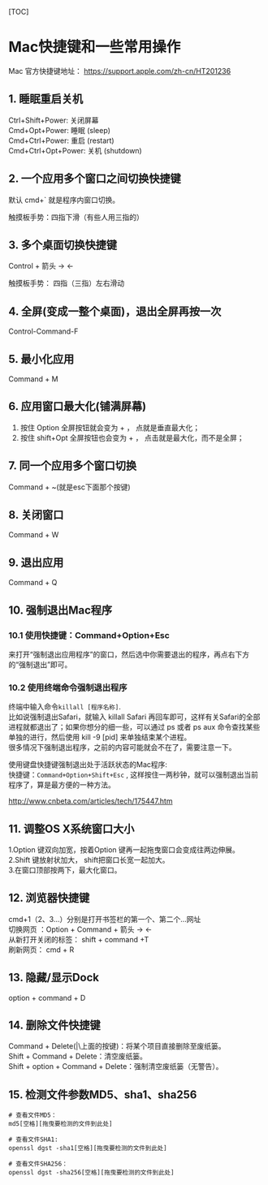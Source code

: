 [TOC]

# Mac快捷键和一些常用操作

Mac 官方快捷键地址： https://support.apple.com/zh-cn/HT201236         


## 1. 睡眠重启关机

Ctrl+Shift+Power: 关闭屏幕      
Cmd+Opt+Power: 睡眠 (sleep)     
Cmd+Ctrl+Power: 重启 (restart)     
Cmd+Ctrl+Opt+Power: 关机 (shutdown)

## 2. 一个应用多个窗口之间切换快捷键

默认 cmd+` 就是程序内窗口切换。    

触摸板手势：四指下滑（有些人用三指的）     

## 3. 多个桌面切换快捷键

Control + 箭头 → ←       

触摸板手势： 四指（三指）左右滑动

## 4. 全屏(变成一整个桌面)，退出全屏再按一次

Control-Command-F   

## 5. 最小化应用

Command + M

## 6. 应用窗口最大化(铺满屏幕)

1. 按住 Option 全屏按钮就会变为 + ， 点就是垂直最大化；      
2. 按住 shift+Opt 全屏按钮也会变为 + ， 点击就是最大化，而不是全屏；    

## 7. 同一个应用多个窗口切换

Command + ~(就是esc下面那个按键)

## 8. 关闭窗口

Command + W   

## 9. 退出应用

Command + Q      

## 10. 强制退出Mac程序

### 10.1 使用快捷键：Command+Option+Esc

来打开“强制退出应用程序”的窗口，然后选中你需要退出的程序，再点右下方的“强制退出”即可。     

### 10.2 使用终端命令强制退出程序

终端中输入命令`killall [程序名称]`.        
比如说强制退出Safari，就输入 killall Safari 再回车即可，这样有关Safari的全部进程就都退出了；如果你想分的细一些，可以通过 ps 或者 ps aux 命令查找某些单独的进行，然后使用 kill -9 [pid] 来单独结束某个进程。      
很多情况下强制退出程序，之前的内容可能就会不在了，需要注意一下。       

使用键盘快捷键强制退出处于活跃状态的Mac程序:      
快捷键：`Command+Option+Shift+Esc` , 这样按住一两秒钟，就可以强制退出当前程序了，算是最方便的一种方法。     

http://www.cnbeta.com/articles/tech/175447.htm     

## 11. 调整OS X系统窗口大小

1.Option 键双向加宽，按着Option 键再一起拖曳窗口会变成往两边伸展。    
2.Shift 键放射状加大， shift把窗口长宽一起加大。    
3.在窗口顶部按两下，最大化窗口。    

## 12. 浏览器快捷键

cmd+1（2、3...）分别是打开书签栏的第一个、第二个...网址     
切换网页 ：Option + Command + 箭头 → ←       
从新打开关闭的标签： shift + command +T       
刷新网页：         cmd + R         

## 13. 隐藏/显示Dock

option + command + D       

## 14. 删除文件快捷键

Command + Delete(|\上面的按键)：将某个项目直接删除至废纸篓。     
Shift + Command + Delete：清空废纸篓。    
Shift + option + Command + Delete：强制清空废纸篓（无警告）。      

## 15. 检测文件参数MD5、sha1、sha256

```
# 查看文件MD5：
md5[空格][拖曳要检测的文件到此处]

# 查看文件SHA1:
openssl dgst -sha1[空格][拖曳要检测的文件到此处]

# 查看文件SHA256：
openssl dgst -sha256[空格][拖曳要检测的文件到此处]
```